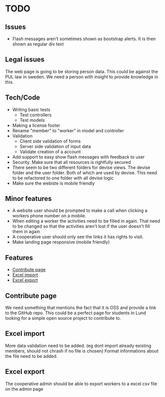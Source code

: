 # TODO

## Issues

* Flash messages aren't sometimes shown as bootstrap alerts. It is then shown as regular div text

## Legal issues

The web page is going to be storing person data. This could be against the PUL law in sweden. We need a person with insight to provide knowledge in this.

## Tech/Code

* Writing basic tests
  - Test controllers
  - Test models
* Making a license footer
* Rename "member" to "worker" in model and controller
* Validation
  - Client side validation of forms
  - Server side validation of input data
  - Validate creation of a account
* Add support to easy show flash messages with feedback to user
* Security. Make sure that all resources is rightfully secured
* There seem to be two different folders for devise views. The devise folder and the user folder. Both of which are used by devise. This need to be refactored to one folder with all devise logic
* Make sure the webiste is mobile friendly

## Minor features

* A website user should be prompted to make a call when clicking a workers phone number on a mobile.
* When editing a worker the activities need to be filled in again. That need to be changed so that the activities aren't lost if the user doesn't fill them in again
* A cooperative user should only see the links it has rights to visit.
* Make landing page responsive (mobile friendly)


## Features

* [Contribute page](#contribute-page)
* [Excel import](#excel-import)
* [Excel export](#excel-export)

## Contribute page

We need something that mentions the fact that it is OSS and provide a link to the GitHub repo. This could be a perfect page for students in Lund looking for a simple open source project to contribute to.

## Excel import

More data validation need to be added. (eg dont import already existing members, should not chrash if no file is chosen)
Format informations about the file need to be added.

## Excel export

The cooperative admin should be able to export workers to a excel csv file on the admin page
